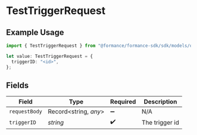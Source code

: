 # TestTriggerRequest

## Example Usage

```typescript
import { TestTriggerRequest } from "@formance/formance-sdk/sdk/models/operations";

let value: TestTriggerRequest = {
  triggerID: "<id>",
};
```

## Fields

| Field                 | Type                  | Required              | Description           |
| --------------------- | --------------------- | --------------------- | --------------------- |
| `requestBody`         | Record<string, *any*> | :heavy_minus_sign:    | N/A                   |
| `triggerID`           | *string*              | :heavy_check_mark:    | The trigger id        |